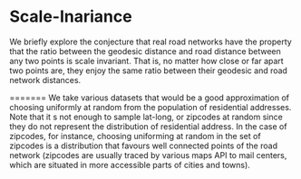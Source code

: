 Scale-Inariance
===============

We briefly explore the conjecture that real road networks have the property that the ratio between the geodesic distance and road distance between any two points is scale invariant.  That is, no matter how close or far apart two points are, they enjoy the same ratio between their geodesic and road network distances.

=======
We take various datasets that would be a good approximation of choosing uniformly at random from the population of residential addresses.  Note that it s not enough to sample lat-long, or zipcodes at random since they do not represent the distribution of residential address.  In the case of zipcodes, for instance, choosing uniforming at random in the set of zipcodes is a distribution that favours well connected points of the road network (zipcodes are usually traced by various maps API to mail centers, which are situated in more accessible parts of cities and towns).   
